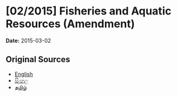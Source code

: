 # [02/2015] Fisheries and Aquatic Resources (Amendment)

**Date:** 2015-03-02

## Original Sources

- [English](https://documents.gov.lk/view/acts/2015/3/02-2015_E.pdf)
- [සිංහල](https://documents.gov.lk/view/acts/2015/3/02-2015_S.pdf)
- [தமிழ்](https://documents.gov.lk/view/acts/2015/3/02-2015_T.pdf)

